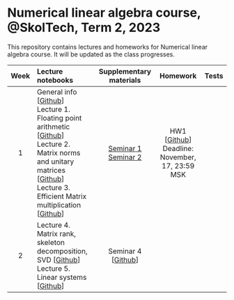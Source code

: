# Numerical linear algebra course, @SkolTech, Term 2, 2023

This repository contains lectures and homeworks for Numerical linear algebra course. It will be updated as the class progresses.


| Week | Lecture notebooks | Supplementary materials | Homework | Tests |
|:------:|:----------|:----------:|:----------:|:-------:|
|1| General info [[Github](lectures/general_info.ipynb)] <br> Lecture 1. Floating point arithmetic [[Github](./lectures/lecture-1/lecture-1.ipynb)] <br> Lecture 2. Matrix norms and unitary matrices [[Github](./lectures/lecture-2/lecture-2.ipynb)] <br> Lecture 3. Efficient  Matrix multiplication [[Github](./lectures/lecture-3/lecture-3.ipynb)] | [Seminar 1](./practice/seminar-1.ipynb) <br> [Seminar 2](./practice/seminar-2.ipynb) | HW1 [[Github](./assignments/hw1/HW-1.ipynb)] <br> Deadline: November, 17, 23:59 MSK | |
|2| Lecture 4. Matrix rank, skeleton decomposition, SVD [[Github](./lectures/lecture-4/lecture-4.ipynb)] <br> Lecture 5. Linear systems [[Github](lectures/lecture-5/lecture-5.ipynb)] | Seminar 4 [[Github](./seminars/seminar-4/seminar-4.ipynb)] | | |
